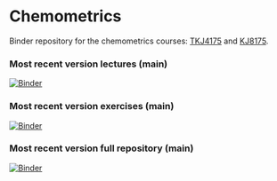 # Chemometrics
Binder repository for the chemometrics courses: [TKJ4175](https://www.ntnu.edu/studies/courses/TKJ4175) and [KJ8175](https://www.ntnu.edu/studies/courses/KJ8175).

### Most recent version lectures (main)
[![Binder](https://mybinder.org/badge_logo.svg)](https://mybinder.org/v2/gh/andersle/chemometrics/main?filepath=%2Flectures)

### Most recent version exercises (main)
[![Binder](https://mybinder.org/badge_logo.svg)](https://mybinder.org/v2/gh/andersle/chemometrics/main?filepath=%2Fexercises)

### Most recent version full repository (main)
[![Binder](https://mybinder.org/badge_logo.svg)](https://mybinder.org/v2/gh/andersle/chemometrics/main)
